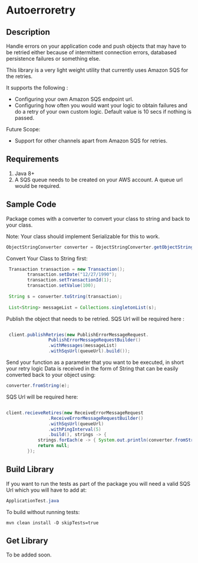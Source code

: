 Autoerroretry
=============


Description
------------

Handle errors on your application code and push objects that may have to be retried either because of 
intermittent connection errors, databased persistence failures or something else.

This library is a very light weight utility that currently uses Amazon SQS for the retries.

It supports the following :

 - Configuring your own Amazon SQS endpoint url.
 - Configuring how often you would want your logic to obtain failures and do a retry of your own custom logic. 
   Default value is 10 secs if nothing is passed.

Future Scope:

- Support for other channels apart from Amazon SQS for retries.

Requirements
------------

1. Java 8+
2. A SQS queue needs to be created on your AWS account. A queue url would be required. 

Sample Code
-------------

Package comes with a converter to convert your class to string and back to your class.

Note: Your class should implement Serializable for this to work.


```java
ObjectStringConverter converter = ObjectStringConverter.getObjectStringConverter();
```

Convert Your Class to String first:

```java
 Transaction transaction = new Transaction();
        transaction.setDate("12/27/1990");
        transaction.setTransactionId(1);
        transaction.setValue(100);
        
 String s = converter.toString(transaction);
  
 List<String> messageList = Collections.singletonList(s);
```

Publish the object that needs to be retried. SQS Url will be required here :

```java

 client.publishRetries(new PublishErrorMessageRequest.
                PublishErrorMessageRequestBuilder()
                .withMessages(messageList)
                .withSqsUrl(queueUrl).build());

```

Send your function as a parameter that you want to be executed, in short your retry logic
Data is received in the form of String that can be easily converted back to your object using:

```java
converter.fromString(e);
```

SQS Url will be required here:

```java

client.recieveRetires(new ReceiveErrorMessageRequest
                .ReceiveErrorMessageRequestBuilder()
                .withSqsUrl(queueUrl)
                .withPingInterval(5)
                .build(), strings -> {
            strings.forEach(e -> { System.out.println(converter.fromString(e)); });
            return null;
        });

```

Build Library
------------
If you want to run the tests as part of the package you will need a valid SQS Url
which you will have to add at:

```java
ApplicationTest.java
```

To build without running tests:

```mvn clean install -D skipTests=true ```

Get Library
------------

To be added soon. 